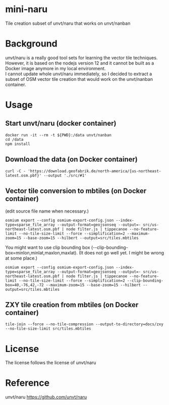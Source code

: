 # mini-naru
Tile creation subset of unvt/naru that works on unvt/nanban

# Background
unvt/naru is a really good tool sets for learning the vector tile techniques.  
However, it is based on the nodejs version 12 and it cannot be built as a Docker image anymore in my local environment.   
I cannot update whole unvt/naru immediately, so I decided to extract a subset of OSM vector tile creation that would work on the unvt/nanban container.

# Usage
## Start unvt/naru (docker container)  
```
docker run -it --rm -t ${PWD}:/data unvt/nanban
cd /data
npm install
```

## Download the data (on Docker container)
```
curl -C - 'https://download.geofabrik.de/north-america/{us-northeast-latest.osm.pbf}' --output './src/#1'
```

## Vector tile conversion to mbtiles  (on Docker container) 
(edit source file name when necessary.)
```
osmium export --config osmium-export-config.json --index-type=sparse_file_array --output-format=geojsonseq --output=- src/us-northeast-latest.osm.pbf | node filter.js | tippecanoe --no-feature-limit --no-tile-size-limit --force --simplification=2 --maximum-zoom=15 --base-zoom=15 --hilbert --output=src/tiles.mbtiles
```
You might want to use clip bounding box (--clip-bounding-box=minlon,minlat,maxlon,maxlat). (It does not go well yet. I might be wrong at some place.)
```
osmium export --config osmium-export-config.json --index-type=sparse_file_array --output-format=geojsonseq --output=- src/us-northeast-latest.osm.pbf | node filter.js | tippecanoe --no-feature-limit --no-tile-size-limit --force --simplification=2 --clip-bounding-box=40,-76,42,-72 --maximum-zoom=15 --base-zoom=15 --hilbert --output=src/tiles.mbtiles
```


## ZXY tile creation from mbtiles (on Docker container)
```
tile-join --force --no-tile-compression --output-to-directory=docs/zxy --no-tile-size-limit src/tiles.mbtiles
```

# License 
The license follows the license of unvt/naru

# Reference
unvt/naru https://github.com/unvt/naru